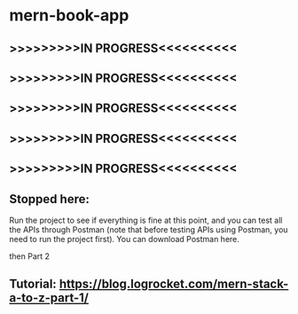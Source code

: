 # mern-book-app

## >>>>>>>>>IN PROGRESS<<<<<<<<<<
## >>>>>>>>>IN PROGRESS<<<<<<<<<<
## >>>>>>>>>IN PROGRESS<<<<<<<<<<
## >>>>>>>>>IN PROGRESS<<<<<<<<<<
## >>>>>>>>>IN PROGRESS<<<<<<<<<<


## Stopped here:
Run the project to see if everything is fine at this point, and you can test all the APIs through Postman (note that before testing APIs using Postman, you need to run the project first). You can download Postman here.

then
Part 2

## Tutorial: https://blog.logrocket.com/mern-stack-a-to-z-part-1/
